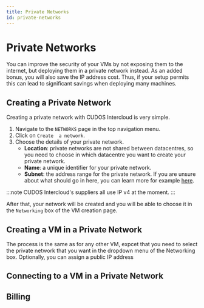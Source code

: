 ```yaml
---
title: Private Networks
id: private-networks
---
```


# Private Networks

You can improve the security of your VMs by not exposing them to the internet, but deploying them in a private network instead.
As an added bonus, you will also save the IP address cost.
Thus, if your setup permits this can lead to significant savings when deploying many machines.

## Creating a Private Network
Creating a private network with CUDOS Intercloud is very simple.

1. Navigate to the `NETWORKS` page in the top navigation menu.
2. Click on `Create  a network`.
3. Choose the details of your private network.
    - **Location**: private networks are not shared between datacentres, so you need to choose in which datacentre you want to create your private network.
    - **Name**: a unique identifier for your private network.
    - **Subnet**: the address range for the private network. If you are unsure about what should go in here, you can learn more for example [here](https://www.ripe.net/about-us/press-centre/understanding-ip-addressing/).

:::note
CUDOS Intercloud's suppliers all use IP v4 at the moment.
:::

After that, your network will be created and you will be able to choose it in the `Networking` box of the VM creation page.

## Creating a VM in a Private Network
The process is the same as for any other VM, expcet that you need to select the private network that you want in the dropdown menu of the Networking box.
Optionally, you can assign a public IP address

## Connecting to a VM in a Private Network


## Billing